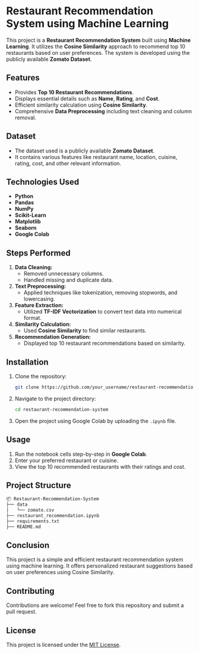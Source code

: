 # Restaurant Recommendation System using Machine Learning

This project is a **Restaurant Recommendation System** built using **Machine Learning**. It utilizes the **Cosine Similarity** approach to recommend top 10 restaurants based on user preferences. The system is developed using the publicly available **Zomato Dataset**.

## Features
- Provides **Top 10 Restaurant Recommendations**.
- Displays essential details such as **Name**, **Rating**, and **Cost**.
- Efficient similarity calculation using **Cosine Similarity**.
- Comprehensive **Data Preprocessing** including text cleaning and column removal.

## Dataset
- The dataset used is a publicly available **Zomato Dataset**.
- It contains various features like restaurant name, location, cuisine, rating, cost, and other relevant information.

## Technologies Used
- **Python**
- **Pandas**
- **NumPy**
- **Scikit-Learn**
- **Matplotlib**
- **Seaborn**
- **Google Colab**

## Steps Performed
1. **Data Cleaning:**
    - Removed unnecessary columns.
    - Handled missing and duplicate data.
2. **Text Preprocessing:**
    - Applied techniques like tokenization, removing stopwords, and lowercasing.
3. **Feature Extraction:**
    - Utilized **TF-IDF Vectorization** to convert text data into numerical format.
4. **Similarity Calculation:**
    - Used **Cosine Similarity** to find similar restaurants.
5. **Recommendation Generation:**
    - Displayed top 10 restaurant recommendations based on similarity.

## Installation
1. Clone the repository:
    ```bash
    git clone https://github.com/your_username/restaurant-recommendation-system.git
    ```
2. Navigate to the project directory:
    ```bash
    cd restaurant-recommendation-system
    ```
3. Open the project using Google Colab by uploading the `.ipynb` file.

## Usage
1. Run the notebook cells step-by-step in **Google Colab**.
2. Enter your preferred restaurant or cuisine.
3. View the top 10 recommended restaurants with their ratings and cost.

## Project Structure
```bash
📦 Restaurant-Recommendation-System
├── data
│   └── zomato.csv
├── restaurant_recommendation.ipynb
├── requirements.txt
├── README.md
```

## Conclusion
This project is a simple and efficient restaurant recommendation system using machine learning. It offers personalized restaurant suggestions based on user preferences using Cosine Similarity.

## Contributing
Contributions are welcome! Feel free to fork this repository and submit a pull request.

## License
This project is licensed under the [MIT License](LICENSE).

